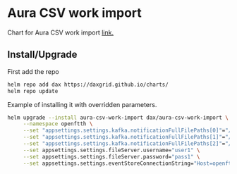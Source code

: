 # Aura CSV work import

Chart for Aura CSV work import [link.](https://github.com/DAXGRID/aura-csv-work-import)

## Install/Upgrade

First add the repo

```sh
helm repo add dax https://daxgrid.github.io/charts/
helm repo update
```

Example of installing it with overridden parameters.

```sh
helm upgrade --install aura-csv-work-import dax/aura-csv-work-import \
     --namespace openftth \
     --set "appsettings.settings.kafka.notificationFullFilePaths[0]"="/Projekter.csv" \
     --set "appsettings.settings.kafka.notificationFullFilePaths[1]"="/Eftertilslutninger.csv" \
     --set "appsettings.settings.kafka.notificationFullFilePaths[2]"="/Opgaver i projekter.csv" \
     --set appsettings.settings.fileServer.username="user1" \
     --set appsettings.settings.fileServer.password="pass1" \
     --set appsettings.settings.eventStoreConnectionString="Host=openftth-event-store-postgresql;Port=5432;Username=postgres;Password=postgres;Database=EVENT_STORE"
```
